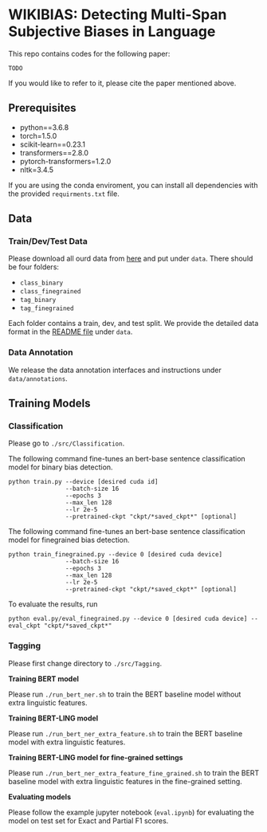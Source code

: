 # WIKIBIAS: Detecting Multi-Span Subjective Biases in Language

This repo contains codes for the following paper:
```
TODO
```
If you would like to refer to it, please cite the paper mentioned above.

## Prerequisites
- python==3.6.8
- torch=1.5.0
- scikit-learn==0.23.1
- transformers==2.8.0
- pytorch-transformers=1.2.0
- nltk=3.4.5

 If you are using the conda enviroment, you can install all dependencies with the provided ```requirments.txt``` file.

## Data

### Train/Dev/Test Data
Please download all ourd data from [here](https://drive.google.com/drive/folders/1dLKpaVktAojeQ7so1_Seao_e3iLQ-Egy?usp=sharing) and put under ```data```. There should be four folders:

 - ```class_binary```
 - ```class_finegrained```
 - ```tag_binary``` 
 - ```tag_finegrained```

Each folder contains a train, dev, and test split.  We provide the detailed data format in the [README file](data/README.md) under ```data```.

### Data Annotation
We release the data annotation interfaces and instructions under ```data/annotations```.

## Training Models

### Classification

Please go to ```./src/Classification```. 

The following command fine-tunes an bert-base sentence classification model for binary bias detection.
```
python train.py --device [desired cuda id] 
                --batch-size 16 
                --epochs 3 
                --max_len 128 
                --lr 2e-5
                --pretrained-ckpt "ckpt/*saved_ckpt*" [optional]
```

The following command fine-tunes an bert-base sentence classification model for finegrained bias detection.
```
python train_finegrained.py --device 0 [desired cuda device] 
                --batch-size 16 
                --epochs 3 
                --max_len 128 
                --lr 2e-5
                --pretrained-ckpt "ckpt/*saved_ckpt*" [optional]
```

To evaluate the results, run
```
python eval.py/eval_finegrained.py --device 0 [desired cuda device] --eval_ckpt "ckpt/*saved_ckpt*"
```

### Tagging 
Please first change directory to ```./src/Tagging```. 

**Training BERT model**

Please run ```./run_bert_ner.sh``` to train the BERT baseline model without extra linguistic features.

**Training BERT-LING model**

Please run ```./run_bert_ner_extra_feature.sh``` to train the BERT baseline model with extra linguistic features.

**Training BERT-LING model for fine-grained settings**

Please run ```./run_bert_ner_extra_feature_fine_grained.sh``` to train the BERT baseline model with extra linguistic features in the fine-grained setting.

**Evaluating models**

Please follow the example jupyter notebook (```eval.ipynb```) for evaluating the model on test set for Exact and Partial F1 scores.



